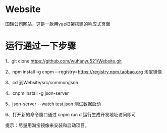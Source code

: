 # Website
国瑞公司网站，这是一款用vue框架搭建的响应式页面

# 运行通过一下步骤
1、git clone https://github.com/wuhanyu521/Website.git

2、npm install -g cnpm --registry=https://registry.npm.taobao.org 淘宝镜像

3、cd 到Website/src/common/json

4、cnpm install -g json-server

5、json-server --watch test.json 测试数据启动

6、打开新的命令窗口通过 cnpm run d 运行生成开发地址访问即可

提示：尽量用淘宝镜像来安装和启动项目。
